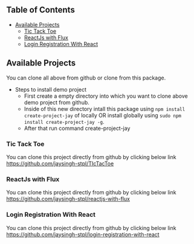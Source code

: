## Table of Contents
- [Available Projects](#available-projects)
  - [Tic Tack Toe](#Tic-Tack-Toe)
  - [ReactJs with Flux](#ReactJs-with-Flux)
  - [Login Registration With React ](#login-registration-with-react )

## Available Projects

You can clone all above from github or clone from this package.
 - Steps to install demo project
    - First create a empty directory into which you want to clone above demo project from github.
    - Inside of this new directory intall this package using `npm install create-project-jay` of locally OR install globally using `sudo npm install create-project-jay -g`.
    - After that run command create-project-jay 

### Tic Tack Toe

You can clone this project directly from github by clicking below link <br>
https://github.com/jaysingh-stpl/TIcTacToe

### ReactJs with Flux

You can clone this project directly from github by clicking below link <br>
https://github.com/jaysingh-stpl/reactjs-with-flux

### Login Registration With React

You can clone this project directly from github by clicking below link <br>
https://github.com/jaysingh-stpl/login-registration-with-react